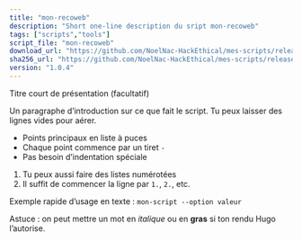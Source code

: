 ```yaml
---
title: "mon-recoweb"
description: "Short one-line description du sript mon-recoweb"
tags: ["scripts","tools"]
script_file: "mon-recoweb"
download_url: "https://github.com/NoelNac-HackEthical/mes-scripts/releases/download/r-2025-10-06-1036/mon-recoweb"
sha256_url: "https://github.com/NoelNac-HackEthical/mes-scripts/releases/download/r-2025-10-06-1036/mon-recoweb.sha256"
version: "1.0.4"
---
```


Titre court de présentation (facultatif)

Un paragraphe d’introduction sur ce que fait le script.
Tu peux laisser des lignes vides pour aérer.

- Points principaux en liste à puces
- Chaque point commence par un tiret `-`
- Pas besoin d’indentation spéciale

1. Tu peux aussi faire des listes numérotées
2. Il suffit de commencer la ligne par `1.`, `2.`, etc.

Exemple rapide d’usage en texte :
`mon-script --option valeur`

Astuce : on peut mettre un mot en *italique* ou en **gras** si ton rendu Hugo l’autorise.

